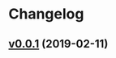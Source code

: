 # Changelog

## [v0.0.1](https://github.com/Songmu/timestamper/compare/ed08505be4c9...v0.0.1) (2019-02-11)


